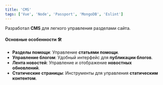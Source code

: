 ```yaml
---
title: 'CMS'
tags: ['Vue', 'Node', 'Passport', 'MongoDB', 'Eslint']
---
```


Разработал **CMS** для легкого управления разделами сайта.

#### Основные особенности 🛠️
- **Разделы помощи**: Управление **статьями помощи**.
- **Управление блогом**: Удобный интерфейс для **публикации блогов**.
- **Лента новостей**: Управление и отображение **новостных обновлений**.
- **Статические страницы**: Инструменты для управления **статическим контентом**.
